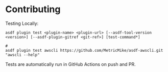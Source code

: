 # Contributing

Testing Locally:

```shell
asdf plugin test <plugin-name> <plugin-url> [--asdf-tool-version <version>] [--asdf-plugin-gitref <git-ref>] [test-command*]

#
asdf plugin test awscli https://github.com/MetricMike/asdf-awscli.git "awscli --help"
```

Tests are automatically run in GitHub Actions on push and PR.
